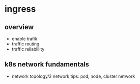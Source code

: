 # ingress

## overview 
- enable trafik
- traffic routing
- traffic reliablility

## k8s network fundamentals
- network topology/3 network tips: pod, node, cluster network 